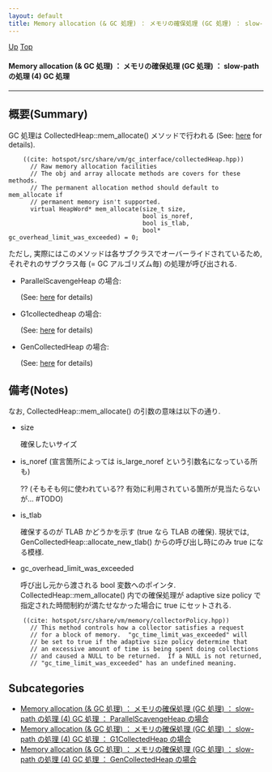 ```yaml
---
layout: default
title: Memory allocation (& GC 処理) ： メモリの確保処理 (GC 処理) ： slow-path の処理 (4) GC 処理
---
```

[Up](no30267vB.html) [Top](../index.html)

#### Memory allocation (& GC 処理) ： メモリの確保処理 (GC 処理) ： slow-path の処理 (4) GC 処理

--- 
## 概要(Summary)
GC 処理は CollectedHeap::mem_allocate() メソッドで行われる (See: [here](no28916Q0G.html) for details).


```
    ((cite: hotspot/src/share/vm/gc_interface/collectedHeap.hpp))
      // Raw memory allocation facilities
      // The obj and array allocate methods are covers for these methods.
      // The permanent allocation method should default to mem_allocate if
      // permanent memory isn't supported.
      virtual HeapWord* mem_allocate(size_t size,
                                     bool is_noref,
                                     bool is_tlab,
                                     bool* gc_overhead_limit_was_exceeded) = 0;
```

ただし, 実際にはこのメソッドは各サブクラスでオーバーライドされているため, それぞれのサブクラス毎 (= GC アルゴリズム毎) の処理が呼び出される.

* ParallelScavengeHeap の場合: 

  (See: [here](no3718vrX.html) for details)

* G1collectedheap の場合:
  
  (See: [here](no28916fAb.html) for details)

* GenCollectedHeap の場合:
  
  (See: [here](no28916sKh.html) for details)

## 備考(Notes)
なお, CollectedHeap::mem_allocate() の引数の意味は以下の通り.

  * size
    
    確保したいサイズ

  * is_noref (宣言箇所によっては is_large_noref という引数名になっている所も)
    
    ?? (そもそも何に使われている?? 有効に利用されている箇所が見当たらないが... #TODO)

  * is_tlab

    確保するのが TLAB かどうかを示す (true なら TLAB の確保).
    現状では, GenCollectedHeap::allocate_new_tlab() からの呼び出し時にのみ true になる模様.

  * gc_overhead_limit_was_exceeded

    呼び出し元から渡される bool 変数へのポインタ.
    CollectedHeap::mem_allocate() 内での確保処理が adaptive size policy で指定された時間制約が満たせなかった場合に true にセットされる.


```
    ((cite: hotspot/src/share/vm/memory/collectorPolicy.hpp))
      // This method controls how a collector satisfies a request
      // for a block of memory.  "gc_time_limit_was_exceeded" will
      // be set to true if the adaptive size policy determine that
      // an excessive amount of time is being spent doing collections
      // and caused a NULL to be returned.  If a NULL is not returned,
      // "gc_time_limit_was_exceeded" has an undefined meaning.
```




## Subcategories
* [Memory allocation (& GC 処理) ： メモリの確保処理 (GC 処理) ： slow-path の処理 (4) GC 処理 ： ParallelScavengeHeap の場合](no3718vrX.html)
* [Memory allocation (& GC 処理) ： メモリの確保処理 (GC 処理) ： slow-path の処理 (4) GC 処理 ： G1CollectedHeap の場合 ](no28916fAb.html)
* [Memory allocation (& GC 処理) ： メモリの確保処理 (GC 処理) ： slow-path の処理 (4) GC 処理 ： GenCollectedHeap の場合 ](no28916sKh.html)



